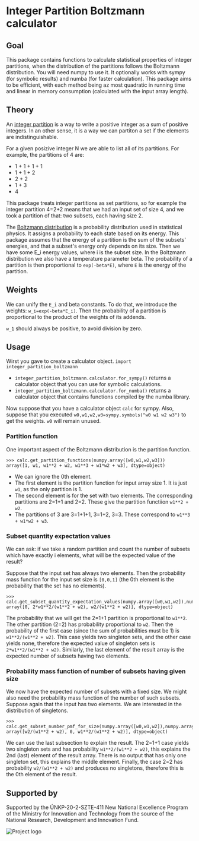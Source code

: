 # Integer Partition Boltzmann calculator

## Goal

This package contains functions to calculate statistical properties of integer partitions, when the distribution of the partitions follows the Boltzmann distribution. You will need numpy to use it. It optionally works with sympy (for symbolic results) and numba (for faster calculation). This package aims to be efficient, with each method being az most quadratic in running time and linear in memory consumption (calculated with the input array length).

## Theory

An [integer partition](https://en.wikipedia.org/wiki/Partition_(number_theory)) is a way to write a positive integer as a sum of positive integers. In an other sense, it is a way we can partiton a set if the elements are indistinguishable.

For a given posizive integer N we are able to list all of its partitions. For example, the partitions of 4 are:
 * 1 + 1 + 1 + 1
 * 1 + 1 + 2
 * 2 + 2
 * 1 + 3
 * 4

This package treats integer partitions as set partitions, so for example the integer partition 4=2+2 means that we had an input set of size 4, and we took a partition of that: two subsets, each having size 2.

The [Boltzmann distribution](https://en.wikipedia.org/wiki/Boltzmann_distribution) is a probability distribution used in statistical physics. It assigns a probability to each state based on its energy. This package assumes that the energy of a partition is the sum of the subsets' energies, and that a subset's energy only depends on its size. Then we have some E_i energy values, where i is the subset size. In the Boltzmann distribution we also have a temperature parameter beta. The probability of a partition is then proportional to `exp(-beta*E)`, where `E` is the energy of the partition.

## Weights

We can unify the `E_i` and beta constants. To do that, we introduce the weights: `w_i=exp(-beta*E_i)`. Then the probability of a partition is proportional to the product of the weights of its addends.

`w_1` should always be positive, to avoid division by zero.

## Usage

Wirst you gave to create a calculator object.
`import integer_partition_boltzmann`
 * `integer_partition_boltzmann.calculator.for_sympy()` returns a calculator object that you can use for symbolic calculations.
 * `integer_partition_boltzmann.calculator.for_numba()` returns a calculator object that contains functions compiled by the numba library.

Now suppose that you have a calculator object `calc` for sympy.
Also, suppose that you executed `w0,w1,w2,w3=sympy.symbols("w0 w1 w2 w3")` to get the weights. `w0` will remain unused.

### Partition function

One important aspect of the Boltzmann distribution is the partition function.

```
>>> calc.get_partition_functions(numpy.array([w0,w1,w2,w3]))
array([1, w1, w1**2 + w2, w1**3 + w1*w2 + w3], dtype=object)
```

 * We can ignore the 0th element.
 * The first element is the partition function for input array size 1. It is just `w1`, as the only partition is 1.
 * The second element is for the set with two elements. The corresponding partitions are 2=1+1 and 2=2. These give the partition functiion `w1**2 + w2`.
 * The partitions of 3 are 3=1+1+1, 3=1+2, 3=3. These correspond to `w1**3 + w1*w2 + w3`.

### Subset quantity expectation values

We can ask: if we take a random partition and count the number of subsets which have exactly i elements, what will be the expected value of the result?

Suppose that the input set has always two elements. Then the probability mass function for the input set size is `[0,0,1]` (the 0th element is the probability that the set has no elements).

```
>>> calc.get_subset_quantity_expectation_values(numpy.array([w0,w1,w2]),numpy.array([0,0,1]))
array([0, 2*w1**2/(w1**2 + w2), w2/(w1**2 + w2)], dtype=object)
```

The probability that we will get the 2=1+1 partition is proportional to `w1**2`. The other partition (2=2) has probability proportional to `w2`. Then the probability of the first case (since the sum of probabilities must be 1) is `w1**2/(w1**2 + w2)`. This case yields two singleton sets, and the other case yields none, therefore the expected value of singleton sets is `2*w1**2/(w1**2 + w2)`. Similarly, the last element of the result array is the expected number of subsets having two elements.

### Probability mass function of number of subsets having given size

We now have the expected number of subsets with a fixed size. We might also need the probability mass function of the number of such subsets. Suppose again that the input has two elements. We are interested in the distribution of singletons.

```
>>> calc.get_subset_number_pmf_for_size(numpy.array([w0,w1,w2]),numpy.array([0,0,1]),1)
array([w2/(w1**2 + w2), 0, w1**2/(w1**2 + w2)], dtype=object)
```

We can use the last subsection to explain the result. The 2=1+1 case yields two singleton sets and has probability `w1**2/(w1**2 + w2)`, this explains the 2nd (last) element of the result array. There is no output that has only one singleton set, this explains the middle element. Finally, the case 2=2 has probability `w2/(w1**2 + w2)` and produces no singletons, therefore this is the 0th element of the result.

## Supported by

Supported by the ÚNKP-20-2-SZTE-411 New National Excellence Program of the Ministry for Innovation and Technology from the source of the National Research, Development and Innovation Fund.

![Project logo](https://drive.google.com/uc?export=view&id=18E1JWPujcyyvmyUSCFIZjUuIKohy54Zr)
